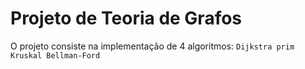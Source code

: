 
# Projeto de Teoria de Grafos 
O projeto consiste na implementação de 4 algoritmos:
``Dijkstra
prim
Kruskal
Bellman-Ford``
